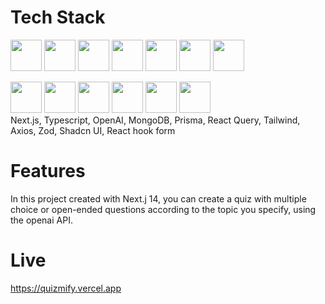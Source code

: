 # Tech Stack
<a href="#"><img src="https://github.com/onemarc/tech-icons/blob/main/icons/nextjs-light.svg" width="50"></a>
<a href="#"><img src="https://github.com/onemarc/tech-icons/blob/main/icons/mongodb-light.svg" width="50"></a>
<a href="#"><img src="https://github.com/onemarc/tech-icons/blob/main/icons/prisma-light.svg" width="50"></a>
<a href="#"><img src="https://github.com/onemarc/tech-icons/blob/main/icons/openai-light.svg" width="50"></a>
<a href="#"><img src="https://github.com/onemarc/tech-icons/blob/main/icons/shadcnui.svg" width="50"></a>
<a href="#"><img src="https://github.com/onemarc/tech-icons/blob/main/icons/axios-light.svg" width="50"></a>
<a href="#"><img src="https://github.com/onemarc/tech-icons/blob/main/icons/typescript.svg" width="50"></a>

<a href="#"><img src="https://zod.dev/logo.svg" width="50"></a>
<a href="#"><img src="https://github.com/onemarc/tech-icons/blob/main/icons/tailwindcss-light.svg" width="50"></a>
<a href="#"><img src="https://github.com/onemarc/tech-icons/blob/main/icons/nextauthjs-light.svg" width="50"></a>
<a href="#"><img src="https://github.com/onemarc/tech-icons/blob/main/icons/reactquery-light.svg" width="50"></a>
<a href="#"><img src="https://avatars.githubusercontent.com/u/66879934?s=200&v=4" width="50"></a>
<a href="#"><img src="https://react-hook-form.com/images/logo/react-hook-form-logo-only.svg" width="50"></a>
<br/>
Next.js, Typescript, OpenAI, MongoDB, Prisma, React Query, Tailwind, Axios, Zod, Shadcn UI, React hook form
# Features
In this project created with Next.j 14, you can create a quiz with multiple choice or open-ended questions according to the topic you specify, using the openai API.

# Live
https://quizmify.vercel.app
